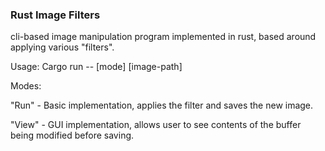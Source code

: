 ### Rust Image Filters

cli-based image manipulation program implemented in rust, based around applying various "filters".

Usage:  Cargo run -- [mode] [image-path] 


Modes:


"Run"  - Basic implementation, applies the filter and saves the new image.

"View" - GUI implementation, allows user to see contents of the buffer being modified before saving.
